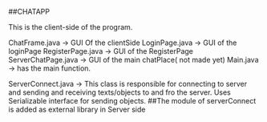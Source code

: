 ##CHATAPP

This is the client-side of the program.

ChatFrame.java -> GUI Of the clientSide 
LoginPage.java -> GUI of the loginPage
RegisterPage.java -> GUI of the RegisterPage
ServerChatPage.java -> GUI of the main chatPlace( not made yet)
Main.java -> has the main function.

ServerConnect.java -> This class is responsible for connecting to server and sending and receiving texts/objects to and fro the server.
Uses Serializable interface for sending objects. 
##The module of serverConnect is added as external library in Server side 
